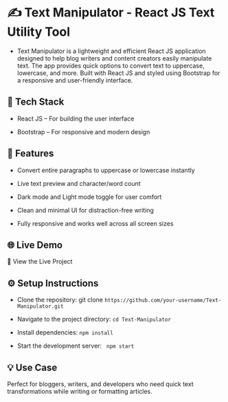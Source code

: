 # ✍️ Text Manipulator - React JS Text Utility Tool
- Text Manipulator is a lightweight and efficient React JS application designed to help blog writers and content creators easily manipulate text. The app provides quick options to convert text to uppercase, lowercase, and more. Built with React JS and styled using Bootstrap for a responsive and user-friendly interface.

## 🔧 Tech Stack
- React JS – For building the user interface

- Bootstrap – For responsive and modern design

## 🚀 Features
- Convert entire paragraphs to uppercase or lowercase instantly

- Live text preview and character/word count

- Dark mode and Light mode toggle for user comfort

- Clean and minimal UI for distraction-free writing

- Fully responsive and works well across all screen sizes

## 🌐 Live Demo
🔗 View the Live Project

## ⚙️ Setup Instructions
- Clone the repository:
git clone ```https://github.com/your-username/Text-Manipulator.git```

- Navigate to the project directory:
```cd Text-Manipulator```

- Install dependencies:
```npm install```

- Start the development server:
``` npm start```

## 💡 Use Case
Perfect for bloggers, writers, and developers who need quick text transformations while writing or formatting articles.
